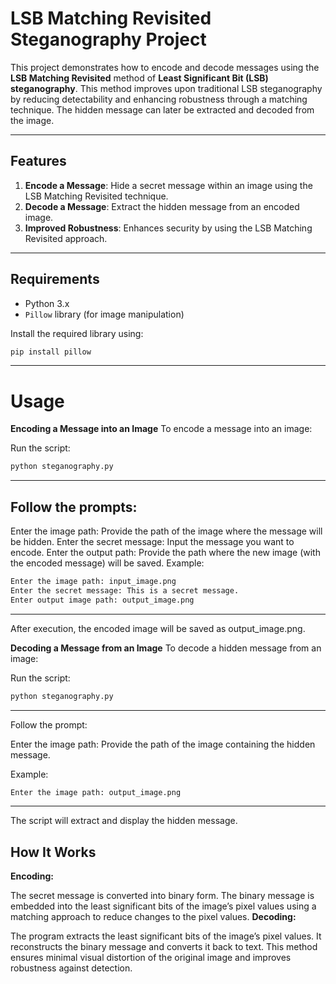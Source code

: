 # LSB Matching Revisited Steganography Project

This project demonstrates how to encode and decode messages using the **LSB Matching Revisited** method of **Least Significant Bit (LSB) steganography**. This method improves upon traditional LSB steganography by reducing detectability and enhancing robustness through a matching technique. The hidden message can later be extracted and decoded from the image.

---

## Features

1. **Encode a Message**: Hide a secret message within an image using the LSB Matching Revisited technique.
2. **Decode a Message**: Extract the hidden message from an encoded image.
3. **Improved Robustness**: Enhances security by using the LSB Matching Revisited approach.

---

## Requirements

- Python 3.x
- `Pillow` library (for image manipulation)

Install the required library using:

```bash
pip install pillow
```
---

# Usage
**Encoding a Message into an Image**
To encode a message into an image:

Run the script:

```bash
python steganography.py
```

---
## Follow the prompts:

Enter the image path: Provide the path of the image where the message will be hidden.
Enter the secret message: Input the message you want to encode.
Enter the output path: Provide the path where the new image (with the encoded message) will be saved.
Example:

```bash
Enter the image path: input_image.png
Enter the secret message: This is a secret message.
Enter output image path: output_image.png
```

---

After execution, the encoded image will be saved as output_image.png.

**Decoding a Message from an Image**
To decode a hidden message from an image:

Run the script:

```bash
python steganography.py
```

---

Follow the prompt:

Enter the image path: Provide the path of the image containing the hidden message.

Example:
```bash
Enter the image path: output_image.png
```
---
The script will extract and display the hidden message.

## How It Works
**Encoding:**

The secret message is converted into binary form.
The binary message is embedded into the least significant bits of the image’s pixel values using a matching approach to reduce changes to the pixel values.
**Decoding:**

The program extracts the least significant bits of the image’s pixel values.
It reconstructs the binary message and converts it back to text.
This method ensures minimal visual distortion of the original image and improves robustness against detection.

